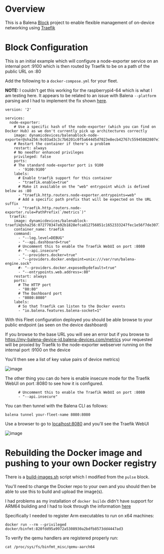 # Overview

This is a Balena [Block](https://www.balena.io/blog/balenablocks-public-roadmap/) project to enable flexible management of on-device networking using [Traefik](https://traefik.io/)

# Block Configuration

This is an initial example which will configure a node-exporter service on an internal port :9100 which is then routed by Traefik to be on a path of the public URL on :80

Add the following to a `docker-compose.yml` for your fleet.

**NOTE:** I couldn't get this working for the raspberrypi4-64 which is what I am testing here. It appears to be related to an issue with Balena `--platform` parsing and I had to implement the fix shown [here](https://github.com/balena-io/balena-cli/issues/1408).

```
version: '2'

services:
  node-exporter:
    # Use a specific hash of the node-exporter (which you can find on Docker Hub) as we don't currently pick up architectures correctly
    image: dynamicdevices/balenablock-node-exporter@sha256:9c03ad3c3c7b6201c0f5a644d5d7023e8ecb42767c55945082807e16e4eb60de
    # Restart the container if there's a problem
    restart: always
    # No needfor enhanced privileges
    privileged: false
    ports:
    # The standard node-exporter port is 9100
      - '9100:9100'
    labels:
      # Enable traefik support for this container
      - "traefik.enable=true"
      # Make it available on the "web" entrypoint which is defined below as :80
      - "traefik.http.routers.node-exporter.entrypoints=web"
      # Add a specific path prefix that will be expected on the URL suffix
      - "traefik.http.routers.node-exporter.rule=PathPrefix(`/metrics`)"
  traefik:
    image: dynamicdevices/balenablock-traefik@sha256:072770347a92b1828efca812756051c1652333247fec1e56f7de3077c0b59e7e
    container_name: traefik
    command:
      - "--log.level=DEBUG"
      - "--api.dashboard=true"
      # Uncomment this to enable the Traefik WebUI on port :8080
      #- "--api.insecure"
      - "--providers.docker=true"
      - "--providers.docker.endpoint=unix:///var/run/balena-engine.sock"
      #- "--providers.docker.exposedbydefault=true"
      - "--entrypoints.web.address=:80"
    restart: always
    ports:
      # The HTTP port
      - "80:80"
      # The Dashboard port
      - "8080:8080"
    labels:
      # So that Traefik can listen to the Docker events
      - "io.balena.features.balena-socket=1"
```

With this Fleet configuration deployed you should be able browse to your public endpoint (as seen on the device dashboard)

If  you browse to the base URL you will see an error but if you browse to https://my-balena-device-id.balena-devices.com/metrics your requested will be proxied by Traefik to the node-exporter webserver running on the internal port :9100 on the device

You'll then see a list of key value pairs of device metrics)

![image](https://user-images.githubusercontent.com/1537834/157541771-a4f65193-6799-404a-9a62-767322fb444c.png)

The other thing you can do here is enable insecure mode for the Traefik WebUI on port :8080 to see how it is configured.

```
      # Uncomment this to enable the Traefik WebUI on port :8080
      - "--api.insecure"
```

You can then tunnel with the Balena CLI as follows:

`balena tunnel your-fleet-name 8080:8080`

Use a browser to go to [localhost:8080](http://localhost:8080) and you'll see the Traefik WebUI

![image](https://user-images.githubusercontent.com/1537834/157541959-fd4c22a7-961e-4e51-aa90-6f4b65272c59.png)

# Rebuilding the Docker image and pushing to your own Docker registry

There is a [build-images.sh](https://github.com/DynamicDevices/reverse-proxy/blob/main/build-images.sh) script which I modified from the `pulse` block.

You'll need to change the Docker repo to your own and you should then be able to use this to build and upload the image(s).

I had problems as my installation of `docker buildx` didn't have support for ARM64 building and I had to look through the information [here](https://community.arm.com/arm-community-blogs/b/tools-software-ides-blog/posts/getting-started-with-docker-for-arm-on-linux)

Specifically I needed to register Arm executables to run on x64 machines:

```
docker run --rm --privileged docker/binfmt:820fdd95a9972a5308930a2bdfb8573dd4447ad3
```

To verify the qemu handlers are registered properly run:

```
cat /proc/sys/fs/binfmt_misc/qemu-aarch64
```

